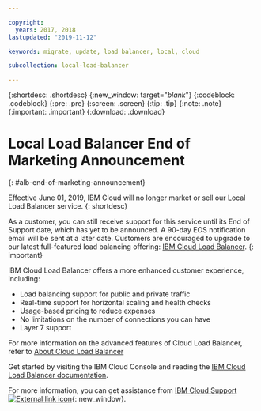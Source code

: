 ```yaml
---

copyright:
  years: 2017, 2018
lastupdated: "2019-11-12"

keywords: migrate, update, load balancer, local, cloud

subcollection: local-load-balancer

---
```


{:shortdesc: .shortdesc}
{:new_window: target="_blank_"}
{:codeblock: .codeblock}
{:pre: .pre}
{:screen: .screen}
{:tip: .tip}
{:note: .note}
{:important: .important}
{:download: .download}

# Local Load Balancer End of Marketing Announcement
{: #alb-end-of-marketing-announcement}

Effective June 01, 2019, IBM Cloud will no longer market or sell our Local Load Balancer service.
{: shortdesc}

As a customer, you can still receive support for this service until its End of Support date, which has yet to be announced. A 90-day EOS notification email will be sent at a later date. Customers are encouraged to upgrade to our latest full-featured load balancing offering: [IBM Cloud Load Balancer](/docs/infrastructure/loadbalancer-service?topic=loadbalancer-service-getting-started).
{: important}

IBM Cloud Load Balancer offers a more enhanced customer experience, including:

* Load balancing support for public and private traffic
* Real-time support for horizontal scaling and health checks
* Usage-based pricing to reduce expenses
* No limitations on the number of connections you can have
* Layer 7 support

For more information on the advanced features of Cloud Load Balancer, refer to [About Cloud Load Balancer](/docs/infrastructure/loadbalancer-service?topic=loadbalancer-service-about-ibm-cloud-load-balancer)

Get started by visiting the IBM Cloud Console and reading the [IBM Cloud Load Balancer documentation](/docs/infrastructure/loadbalancer-service?topic=loadbalancer-service-getting-started).

For more information, you can get assistance from [IBM Cloud Support ![External link icon](../../icons/launch-glyph.svg "External link icon")](https://www.ibm.com/cloud/support){: new_window}.
